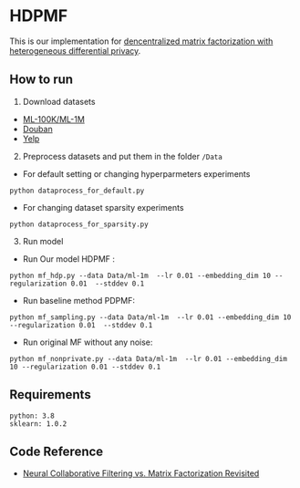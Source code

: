 # HDPMF

This is our implementation for [dencentralized matrix factorization with heterogeneous differential privacy](https://arxiv.org/pdf/2212.00306.pdf).


## How to run
1. Download datasets
- [ML-100K/ML-1M](https://grouplens.org/datasets/movielens/)
- [Douban](https://www.kaggle.com/datasets/fengzhujoey/douban-datasetratingreviewside-information)
- [Yelp](https://www.yelp.com/dataset)

2. Preprocess datasets and put them in the folder ```/Data```
- For default setting or changing hyperparmeters experiments
```
python dataprocess_for_default.py 
```
- For changing dataset sparsity experiments
```
python dataprocess_for_sparsity.py 
```

3. Run model

- Run Our model HDPMF :
```
python mf_hdp.py --data Data/ml-1m  --lr 0.01 --embedding_dim 10 --regularization 0.01  --stddev 0.1
```

- Run baseline method PDPMF:
```
python mf_sampling.py --data Data/ml-1m  --lr 0.01 --embedding_dim 10 --regularization 0.01  --stddev 0.1
```

- Run original MF without any noise:
```
python mf_nonprivate.py --data Data/ml-1m  --lr 0.01 --embedding_dim 10 --regularization 0.01 --stddev 0.1
```

## Requirements
```
python: 3.8
sklearn: 1.0.2
```

## Code Reference

- [Neural Collaborative Filtering vs. Matrix Factorization Revisited](https://github.com/google-research/google-research/tree/master/dot_vs_learned_similarity)
